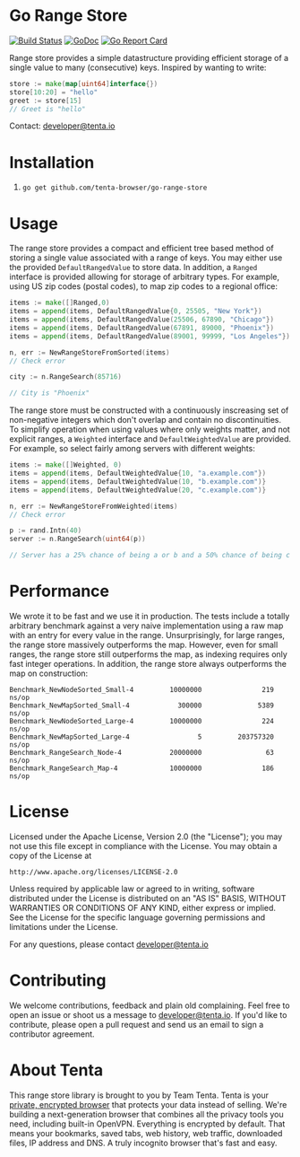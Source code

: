 Go Range Store
==============

[![Build Status](https://travis-ci.org/tenta-browser/go-range-store.svg?branch=master)](https://travis-ci.org/tenta-browser/go-range-store/builds)
[![GoDoc](https://godoc.org/github.com/tenta-browser/go-range-store?status.svg)](https://godoc.org/github.com/tenta-browser/go-range-store)
[![Go Report Card](https://goreportcard.com/badge/github.com/tenta-browser/go-range-store)](https://goreportcard.com/report/github.com/tenta-browser/go-range-store)

Range store provides a simple datastructure providing efficient storage of a single value to many (consecutive) keys. Inspired by wanting to write:

```go
store := make(map[uint64]interface{})
store[10:20] = "hello"
greet := store[15]
// Greet is "hello"
```

Contact: developer@tenta.io

Installation
============

1. `go get github.com/tenta-browser/go-range-store`

Usage
=====

The range store provides a compact and efficient tree based method of storing a single value associated with a range of keys. You may
either use the provided `DefaultRangedValue` to store data. In addition, a `Ranged` interface is provided allowing for storage of
arbitrary types. For example, using US zip codes (postal codes), to map zip codes to a regional office:

```go
items := make([]Ranged,0)
items = append(items, DefaultRangedValue{0, 25505, "New York"})
items = append(items, DefaultRangedValue(25506, 67890, "Chicago"})
items = append(items, DefaultRangedValue(67891, 89000, "Phoenix"})
items = append(items, DefaultRangedValue(89001, 99999, "Los Angeles"})

n, err := NewRangeStoreFromSorted(items)
// Check error

city := n.RangeSearch(85716)

// City is "Phoenix"
```

The range store must be constructed with a continuously inscreasing set of non-negative integers which don't overlap and contain
no discontinuities. To simplify operation when using values where only weights matter, and not explicit ranges, a `Weighted` interface
and `DefaultWeightedValue` are provided. For example, so select fairly among servers with different weights:

```go
items := make([]Weighted, 0)
items = append(items, DefaultWeightedValue{10, "a.example.com"})
items = append(items, DefaultWeightedValue(10, "b.example.com")}
items = append(items, DefaultWeightedValue(20, "c.example.com")}

n, err := NewRangeStoreFromWeighted(items)
// Check error

p := rand.Intn(40)
server := n.RangeSearch(uint64(p))

// Server has a 25% chance of being a or b and a 50% chance of being c
```

Performance
===========

We wrote it to be fast and we use it in production. The tests include a totally arbitrary benchmark against a very naive implementation using
a raw map with an entry for every value in the range. Unsurprisingly, for large ranges, the range store massively outperforms the map. However,
even for small ranges, the range store still outperforms the map, as indexing requires only fast integer operations. In addition, the range store
always outperforms the map on construction:

```
Benchmark_NewNodeSorted_Small-4         10000000               219 ns/op
Benchmark_NewMapSorted_Small-4            300000              5389 ns/op
Benchmark_NewNodeSorted_Large-4         10000000               224 ns/op
Benchmark_NewMapSorted_Large-4                 5         203757320 ns/op
Benchmark_RangeSearch_Node-4            20000000                63 ns/op
Benchmark_RangeSearch_Map-4             10000000               186 ns/op
```

License
=======

Licensed under the Apache License, Version 2.0 (the "License");
you may not use this file except in compliance with the License.
You may obtain a copy of the License at

    http://www.apache.org/licenses/LICENSE-2.0

Unless required by applicable law or agreed to in writing, software
distributed under the License is distributed on an "AS IS" BASIS,
WITHOUT WARRANTIES OR CONDITIONS OF ANY KIND, either express or implied.
See the License for the specific language governing permissions and
limitations under the License.

For any questions, please contact developer@tenta.io

Contributing
============

We welcome contributions, feedback and plain old complaining. Feel free to open
an issue or shoot us a message to developer@tenta.io. If you'd like to contribute,
please open a pull request and send us an email to sign a contributor agreement.

About Tenta
===========

This range store library is brought to you by Team Tenta. Tenta is your [private, encrypted browser](https://tenta.com) that protects your data instead of selling. We're building a next-generation browser that combines all the privacy tools you need, including built-in OpenVPN. Everything is encrypted by default. That means your bookmarks, saved tabs, web history, web traffic, downloaded files, IP address and DNS. A truly incognito browser that's fast and easy.
